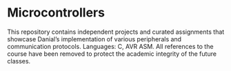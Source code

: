 # Microcontrollers
This repository contains independent projects and curated assignments that showcase Danial’s implementation of various peripherals and communication protocols. Languages: C, AVR ASM.
All references to the course have been removed to protect the academic integrity of the future classes.
